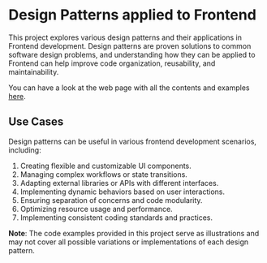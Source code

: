# Design Patterns applied to Frontend

This project explores various design patterns and their applications in Frontend development. Design patterns are proven solutions to common software design problems, and understanding how they can be applied to Frontend can help improve code organization, reusability, and maintainability.

You can have a look at the web page with all the contents and examples [here](https://design-patterns-amber.vercel.app).

## Use Cases

Design patterns can be useful in various frontend development scenarios, including:

1. Creating flexible and customizable UI components.
2. Managing complex workflows or state transitions.
3. Adapting external libraries or APIs with different interfaces.
4. Implementing dynamic behaviors based on user interactions.
5. Ensuring separation of concerns and code modularity.
6. Optimizing resource usage and performance.
7. Implementing consistent coding standards and practices.

**Note**: The code examples provided in this project serve as illustrations and may not cover all possible variations or implementations of each design pattern.
